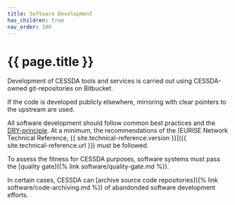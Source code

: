 ```yaml
---
title: Software Development
has_children: true
nav_order: 100
---
```


# {{ page.title }}

Development of CESSDA tools and services is carried out using CESSDA-owned git-repositories on Bitbucket.

If the code is developed publicly elsewhere, mirroring with clear pointers to the upstream are used.

All software development should follow common best practices and the [DRY-principle](https://en.wikipedia.org/wiki/Don%27t_repeat_yourself).
At a minimum, the recommendations of the
[EURISE Network Technical Reference, {{ site.technical-reference.version }}]({{ site.technical-reference.url }})
must be followed.

To assess the fitness for CESSDA purposes, software systems must pass the [quality gate]({% link software/quality-gate.md %}).

In certain cases, CESSDA can [archive source code repositories]({% link software/code-archiving.md %})
of abandonded software development efforts.
